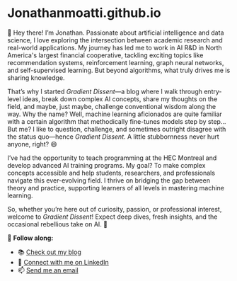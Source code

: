 # Jonathanmoatti.github.io

👋 Hey there! I’m Jonathan. Passionate about artificial intelligence and data science, I love exploring the intersection between academic research and real-world applications. My journey has led me to work in AI R&D in North America's largest financial cooperative, tackling exciting topics like recommendation systems, reinforcement learning, graph neural networks, and self-supervised learning. But beyond algorithms, what truly drives me is sharing knowledge.  

That’s why I started *Gradient Dissent*—a blog where I walk through entry-level ideas, break down complex AI concepts, share my thoughts on the field, and maybe, just maybe, challenge conventional wisdom along the way.  Why the name? Well, machine learning aficionados are quite familiar with a certain algorithm that methodically fine-tunes models step by step... But me? I like to question, challenge, and sometimes outright disagree with the status quo—hence *Gradient Dissent*. A little stubbornness never hurt anyone, right? 😄  

I’ve had the opportunity to teach programming at the HEC Montreal and develop advanced AI training programs. My goal? To make complex concepts accessible and help students, researchers, and professionals navigate this ever-evolving field. I thrive on bridging the gap between theory and practice, supporting learners of all levels in mastering machine learning.  

So, whether you’re here out of curiosity, passion, or professional interest, welcome to *Gradient Dissent*! Expect deep dives, fresh insights, and the occasional rebellious take on AI. 🚀  

🔗 **Follow along:**  
- 📚 [Check out my blog](https://jonathanmoatti.github.io/)  
- 💼 [Connect with me on LinkedIn](https://www.linkedin.com/in/jonathan-moatti/)  
- 📫 [Send me an email](mailto:jonathan.moatti@hec.ca)
